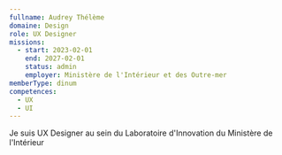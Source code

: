 ```yaml
---
fullname: Audrey Thélème
domaine: Design
role: UX Designer
missions:
  - start: 2023-02-01
    end: 2027-02-01
    status: admin
    employer: Ministère de l'Intérieur et des Outre-mer
memberType: dinum
competences:
  - UX
  - UI
---
```

Je suis UX Designer au sein du Laboratoire d'Innovation du Ministère de l'Intérieur